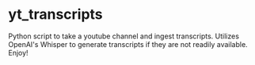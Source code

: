# yt_transcripts
Python script to take a youtube channel and ingest transcripts. Utilizes OpenAI's Whisper to generate transcripts if they are not readily available. Enjoy!

